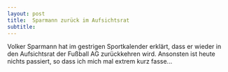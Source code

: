 ```yaml
---
layout: post
title:  Sparmann zurück im Aufsichtsrat
subtitle:  
---
```


Volker Sparmann hat im gestrigen Sportkalender erklärt, dass er wieder in den Aufsichtsrat der Fußball AG zurückkehren wird. Ansonsten ist heute nichts passiert, so dass ich mich mal extrem kurz fasse...


